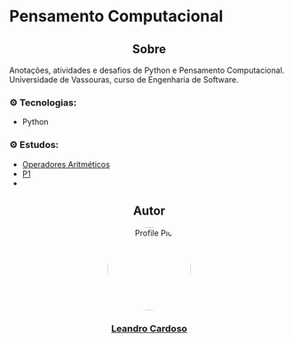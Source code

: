 # Pensamento Computacional

<div align="center">
    <h2>Sobre</h2>
</div>

Anotações, atividades e desafios de Python e Pensamento Computacional.<br>
Universidade de Vassouras, curso de Engenharia de Software.<br>

### ⚙️ Tecnologias:
* Python

### ⚙️ Estudos:
* [Operadores Aritméticos](https://github.com/Leandro-Cardoso/STUDY-Vassouras-Pensamento-Computacional/)
* [P1](https://github.com/Leandro-Cardoso/STUDY-Vassouras-Pensamento-Computacional/P1)
* [](https://github.com/Leandro-Cardoso/STUDY-Vassouras-Pensamento-Computacional/)

<div align="center">
    <h2>Autor</h2>
    <a href="https://github.com/Leandro-Cardoso" target="_blank">
        <img src="https://avatars.githubusercontent.com/u/41876952?v=4" alt="Profile Pic" width="150" style="border-radius: 50%"/>
        <h3>Leandro Cardoso</h3>
    </a>
</div>
